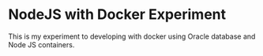 # NodeJS with Docker Experiment
This is my experiment to developing with docker using Oracle database and Node JS containers.
